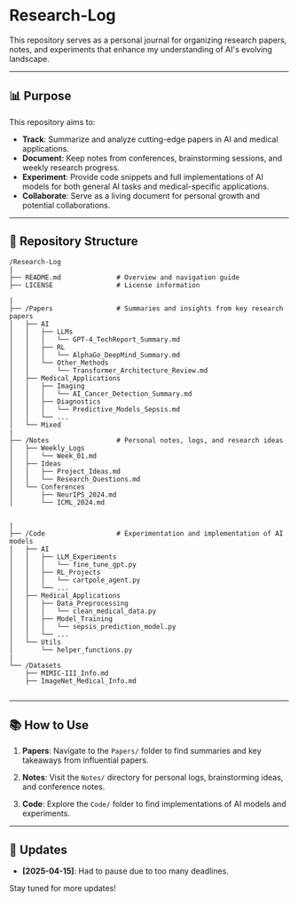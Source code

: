 # Research-Log
This repository serves as a personal journal for organizing research papers, notes, and experiments that enhance my understanding of AI's evolving landscape.


---

## 📊 Purpose

This repository aims to:

- **Track**: Summarize and analyze cutting-edge papers in AI and medical applications.
- **Document**: Keep notes from conferences, brainstorming sessions, and weekly research progress.
- **Experiment**: Provide code snippets and full implementations of AI models for both general AI tasks and medical-specific applications.
- **Collaborate**: Serve as a living document for personal growth and potential collaborations.

---

## 📂 Repository Structure

```
/Research-Log
|
├── README.md              # Overview and navigation guide
├── LICENSE                # License information

|
├── /Papers                # Summaries and insights from key research papers
│   ├── AI
│   │   ├── LLMs
│   │   │   └── GPT-4_TechReport_Summary.md
│   │   ├── RL
│   │   │   └── AlphaGo_DeepMind_Summary.md
│   │   └── Other_Methods
│   │       └── Transformer_Architecture_Review.md
│   ├── Medical_Applications
│   │   ├── Imaging
│   │   │   └── AI_Cancer_Detection_Summary.md
│   │   ├── Diagnostics
│   │   │   └── Predictive_Models_Sepsis.md
│   │   └── ...
│   └── Mixed
|
├── /Notes                 # Personal notes, logs, and research ideas
│   ├── Weekly_Logs
│   │   └── Week_01.md
│   ├── Ideas
│   │   ├── Project_Ideas.md
│   │   └── Research_Questions.md
│   └── Conferences
│       ├── NeurIPS_2024.md
│       └── ICML_2024.md


|
├── /Code                  # Experimentation and implementation of AI models
│   ├── AI
│   │   ├── LLM_Experiments
│   │   │   └── fine_tune_gpt.py
│   │   ├── RL_Projects
│   │   │   └── cartpole_agent.py
│   │   └── ...
│   ├── Medical_Applications
│   │   ├── Data_Preprocessing
│   │   │   └── clean_medical_data.py
│   │   ├── Model_Training
│   │   │   └── sepsis_prediction_model.py
│   │   └── ...
│   └── Utils
│       └── helper_functions.py
|
└── /Datasets              
    ├── MIMIC-III_Info.md
    ├── ImageNet_Medical_Info.md
    
```

---

## 📚 How to Use

1. **Papers**: Navigate to the `Papers/` folder to find summaries and key takeaways from influential papers.


2. **Notes**: Visit the `Notes/` directory for personal logs, brainstorming ideas, and conference notes.

  

3. **Code**: Explore the `Code/` folder to find implementations of AI models and experiments.


---

## 📅 Updates
<!--
- **[2025-02-01]**: Repository created!
- **[2025-02-03]**: Track papers in SAE for LLM interpretability.
- **[2025-02-08]**: Track papers in test-time scaling.
- **[2025-02-10]**: Read and coded CoT-decoding.
- **[2025-02-21]**: Read and update reinforcement learning combined with LLM.
-->
- **[2025-04-15]**: Had to pause due to too many deadlines.

Stay tuned for more updates!

